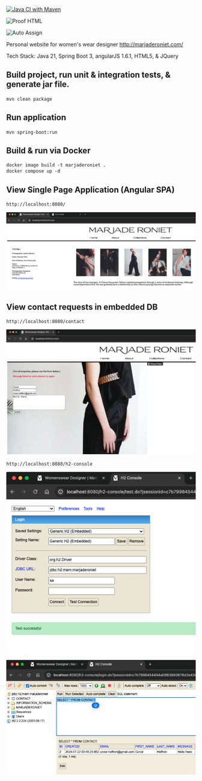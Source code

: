 [![Java CI with Maven](https://github.com/conorheffron/marjaderoniet/actions/workflows/maven.yml/badge.svg)](https://github.com/conorheffron/marjaderoniet/actions/workflows/maven.yml)

![Proof HTML](https://github.com/conorheffron/marjaderoniet/actions/workflows/proof-html.yml/badge.svg)

![Auto Assign](https://github.com/conorheffron/marjaderoniet/actions/workflows/auto-assign.yml/badge.svg)

Personal website for women's wear designer http://marjaderoniet.com/

Tech Stack: Java 21, Spring Boot 3, angularJS 1.6.1, HTML5, & JQuery

## Build project, run unit & integration tests, & generate jar file.
```
mvn clean package
```

## Run application
```
mvn spring-boot:run
```

## Build & run via Docker
```
docker image build -t marjaderoniet .
docker compose up -d
```

## View Single Page Application (Angular SPA)
```
http://localhost:8080/
```

![SPA-home](./spa-home.png)


## View contact requests in embedded DB
```
http://localhost:8080/contact
```
![contact-form](./contact-form.png)

```
http://localhost:8080/h2-console
```

![h2-console](./h2-console.png)

![db-query-contacts](db-query-contacts.png)


